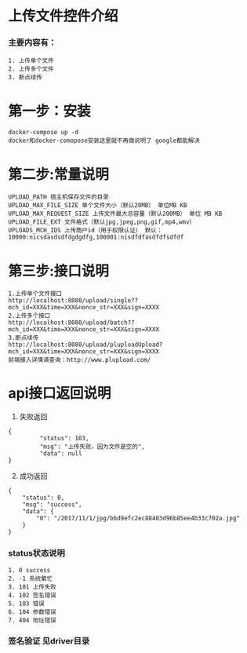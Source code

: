 # 上传文件控件介绍

### 主要内容有：
```
1. 上传单个文件
2. 上传多个文件
3. 断点续传
```
# 第一步：安装
```
docker-compose up -d
docker和docker-comopose安装这里就不再做说明了 google都能解决
```
# 第二步:常量说明 
```
UPLOAD_PATH 宿主机保存文件的目录
UPLOAD_MAX_FILE_SIZE 单个文件大小（默认20MB） 单位MB KB
UPLOAD_MAX_REQUEST_SIZE 上传文件最大总容量（默认200MB） 单位 MB KB
UPLOAD_FILE_EXT 文件格式（默认jpg,jpeg,png,gif,mp4,wmv）
UPLOADS_MCH_IDS 上传商户id（用于权限认证） 默认：10000:nicsdasdsdfdgdgdfg,100001:nisdfdfasdfdfsdfdf
```
# 第三步:接口说明
```
1.上传单个文件接口
http://localhost:8080/upload/single??mch_id=XXX&time=XXX&nonce_str=XXX&sign=XXXX
2.上传多个接口
http://localhost:8080/upload/batch??mch_id=XXX&time=XXX&nonce_str=XXX&sign=XXXX
3.断点续传
http://localhost:8080/upload/pluploadUpload?mch_id=XXX&time=XXX&nonce_str=XXX&sign=XXXX
前端接入详情请查询：http://www.plupload.com/
```
# api接口返回说明
1. 失败返回
```
{
         "status": 103,
         "msg": "上传失败，因为文件是空的",
         "data": null
}
```
2. 成功返回
```
{
    "status": 0,
    "msg": "success",
    "data": {
        "0": "/2017/11/1/jpg/b6d9efc2ec88403d96b85ee4b33c702a.jpg"
    }
}
```

### status状态说明
```
1. 0 success
2. -1 系统繁忙
3. 101 上传失败 
4. 102 签名错误
5. 103 错误
6. 104 参数错误
7. 404 地址错误
```
### 签名验证 见driver目录
